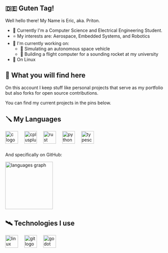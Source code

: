 ## 🇩🇪 Guten Tag!
Well hello there! My Name is Eric, aka. Priton.

- 📝 Currently I'm a Computer Science and Electrical Engineering Student.
- ⭐ My interests are: Aerospace, Embedded Systems, and Robotics
- 🔭 I'm currently working on:
  - 🧪 Simulating an autonomous space vehicle
  - 🚀 Building a flight computer for a sounding rocket at my university
- 💽 On Linux


## 👀 What you will find here
On this account I keep stuff like personal projects that serve as my portfolio but also forks for open source contributions.

You can find my current projects in the pins below.

## 🪛 My Languages
<div align="left">
  <img src="https://cdn.jsdelivr.net/gh/devicons/devicon/icons/c/c-original.svg" height="40" alt="c logo"  />
  <img width="12" />
  <img src="https://cdn.jsdelivr.net/gh/devicons/devicon/icons/cplusplus/cplusplus-original.svg" height="40" alt="cplusplus logo"  />
  <img width="12" />
  <img src="https://cdn.jsdelivr.net/gh/devicons/devicon/icons/rust/rust-original.svg" height="40" alt="rust logo"  />
  <img width="12" />
  <img src="https://cdn.jsdelivr.net/gh/devicons/devicon/icons/python/python-original.svg" height="40" alt="python logo"  />
  <img width="12" />
  <img src="https://cdn.jsdelivr.net/gh/devicons/devicon/icons/typescript/typescript-original.svg" height="40" alt="typescript logo"  />
</div>

###

And specifically on GitHub:

<div align="left">
  <img src="https://github-readme-stats.vercel.app/api/top-langs?username=Priton-CE&locale=en&hide_title=false&layout=compact&card_width=320&langs_count=5&theme=dracula&hide_border=false&order=2" height="150" alt="languages graph"  />
</div>

## 🛰️ Technologies I use

<div align="left">
  <img src="https://cdn.jsdelivr.net/gh/devicons/devicon/icons/linux/linux-original.svg" height="40" alt="linux logo"  />
  <img width="12" />
  <img src="https://cdn.jsdelivr.net/gh/devicons/devicon/icons/git/git-original.svg" height="40" alt="git logo"  />
  <img width="12" />
  <img src="https://cdn.jsdelivr.net/gh/devicons/devicon/icons/godot/godot-original.svg" height="40" alt="godot logo"  />
</div>

###
